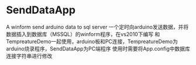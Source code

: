 # SendDataApp
A winform send arduino data to sql server
一个定时向arduino发送数据，并将数据插入到数据库（MSSQL）的winform程序，在vs2010下编写
和TempreatureDemo一起使用，arduino板和PC连接，TempreatureDemo为arduino烧录程序，SendDataApp为PC端程序
使用时需要将App.config中数据库连接字符串进行修改
